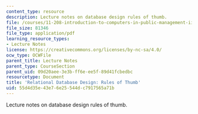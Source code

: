 ```yaml
---
content_type: resource
description: Lecture notes on database design rules of thumb.
file: /courses/11-208-introduction-to-computers-in-public-management-ii-january-iap-2002/55d4d35e43e76e25544dc7917565a71b_lect55.pdf
file_size: 81346
file_type: application/pdf
learning_resource_types:
- Lecture Notes
license: https://creativecommons.org/licenses/by-nc-sa/4.0/
ocw_type: OCWFile
parent_title: Lecture Notes
parent_type: CourseSection
parent_uid: 09d20aee-3e3b-ff6e-ee5f-89d41fcbedbc
resourcetype: Document
title: 'Relational Database Design: Rules of Thumb'
uid: 55d4d35e-43e7-6e25-544d-c7917565a71b
---
```

Lecture notes on database design rules of thumb.